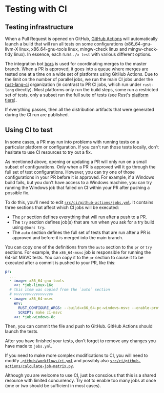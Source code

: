 # Testing with CI

## Testing infrastructure

<!-- date-check: may 2024 -->
When a Pull Request is opened on GitHub, [GitHub Actions] will automatically
launch a build that will run all tests on some configurations
(x86_64-gnu-llvm-X linux, x86_64-gnu-tools linux, mingw-check linux and mingw-check-tidy linux).
In essence, each runs `./x test` with various different options.

The integration bot [bors] is used for coordinating merges to the master branch.
When a PR is approved, it goes into a [queue] where merges are tested one at a
time on a wide set of platforms using GitHub Actions. Due to the limit on the
number of parallel jobs, we run the main CI jobs under the [rust-lang-ci] organization
(in contrast to PR CI jobs, which run under `rust-lang` directly).
Most platforms only run the build steps, some run a restricted set of tests,
only a subset run the full suite of tests (see Rust's [platform tiers]).

If everything passes, then all the distribution artifacts that were
generated during the CI run are published.

[GitHub Actions]: https://github.com/rust-lang/rust/actions
[rust-lang-ci]: https://github.com/rust-lang-ci/rust/actions
[bors]: https://github.com/rust-lang/homu
[queue]: https://bors.rust-lang.org/queue/rust
[platform tiers]: https://forge.rust-lang.org/release/platform-support.html#rust-platform-support

## Using CI to test

In some cases, a PR may run into problems with running tests on a particular
platform or configuration.
If you can't run those tests locally, don't hesitate to use CI resources to
try out a fix.

As mentioned above, opening or updating a PR will only run on a small subset
of configurations.
Only when a PR is approved will it go through the full set of test configurations.
However, you can try one of those configurations in your PR before it is approved.
For example, if a Windows build fails, but you don't have access to a Windows
machine, you can try running the Windows job that failed on CI within your PR
after pushing a possible fix.

To do this, you'll need to edit [`src/ci/github-actions/jobs.yml`]. It contains three
sections that affect which CI jobs will be executed:
- The `pr` section defines everything that will run after a push to a PR.
- The `try` section defines job(s) that are run when you ask for a try build using `@bors try`. 
- The `auto` section defines the full set of tests that are run after a PR is approved and before
it is merged into the main branch.

You can copy one of the definitions from the `auto` section to the `pr` or `try` sections.
For example, the `x86_64-msvc` job is responsible for running the 64-bit MSVC tests.
You can copy it to the `pr` section to cause it to be executed after a commit is pushed to your
PR, like this:

```yaml
pr:
  ...
  - image: x86_64-gnu-tools
    <<: *job-linux-16c
  # this item was copied from the `auto` section
  # vvvvvvvvvvvvvvvvvv
  - image: x86_64-msvc
    env:
      RUST_CONFIGURE_ARGS: --build=x86_64-pc-windows-msvc --enable-profiler
      SCRIPT: make ci-msvc
    <<: *job-windows-8c
```

Then, you can commit the file and push to GitHub. GitHub Actions should launch the tests.

After you have finished your tests, don't forget to remove any changes you have made to `jobs.yml`.

If you need to make more complex modifications to CI, you will need to modify
[`.github/workflows/ci.yml`] and possibly also
[`src/ci/github-actions/calculate-job-matrix.py`].

Although you are welcome to use CI, just be conscious that this is a shared
resource with limited concurrency.
Try not to enable too many jobs at once (one or two should be sufficient in
most cases).

[`src/ci/github-actions/jobs.yml`]: https://github.com/rust-lang/rust/blob/master/src/ci/github-actions/jobs.yml
[`.github/workflows/ci.yml`]: https://github.com/rust-lang/rust/blob/master/.github/workflows/ci.yml
[`src/ci/github-actions/calculate-job-matrix.py`]: https://github.com/rust-lang/rust/blob/master/src/ci/github-actions/calculate-job-matrix.py
